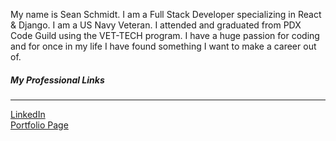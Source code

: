 My name is Sean Schmidt. I am a Full Stack Developer specializing in React & Django. I am a US Navy Veteran. I attended and graduated from PDX Code Guild using the VET-TECH program. I have a huge passion for coding and for once in my life I have found something I want to make a career out of.
<br/>
<h5>My Professional Links</h5>
<hr/>
<a href='https://www.linkedin.com/in/sean-schmidt-018459239/'>LinkedIn</a>
<br/>
<a href='https://seanschmidt89.github.io/'>Portfolio Page</a>
